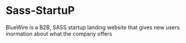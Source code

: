 # Sass-StartuP
BlueWire is a B2B, SASS startup landing website that gives new users inormation about what the company offers
